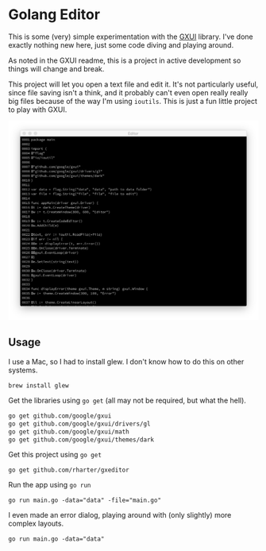 # Golang Editor

This is some (very) simple experimentation with the [GXUI](https://github.com/google/gxui/) library. I've done exactly nothing new here, just some code diving and playing around.

As noted in the GXUI readme, this is a project in active development so things will change and break.

This project will let you open a text file and edit it. It's not particularly useful, since file saving isn't a think, and it probably can't even open really really big files because of the way I'm using `ioutils`. This is just a fun little project to play with GXUI.

![Screenshot](/images/screenshot.png?raw=true)

## Usage

I use a Mac, so I had to install glew.  I don't know how to do this on other systems.

    brew install glew

Get the libraries using `go get` (all may not be required, but what the hell).

    go get github.com/google/gxui
    go get github.com/google/gxui/drivers/gl
    go get github.com/google/gxui/math
    go get github.com/google/gxui/themes/dark

Get this project using `go get`

    go get github.com/rharter/gxeditor

Run the app using `go run`

    go run main.go -data="data" -file="main.go"

I even made an error dialog, playing around with (only slightly) more complex layouts.

    go run main.go -data="data"

